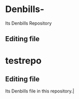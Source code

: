 # Denbills-
Its Denbills Repository
## Editing file
# testrepo
## Editing file
Its Denbills file in this repository.|
